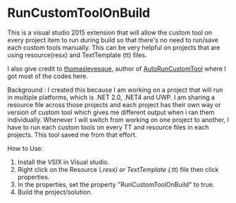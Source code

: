 # RunCustomToolOnBuild
This is a visual studio 2015 extension that will allow the custom tool on every project item to run during build so that there's no need to run/save each custom tools manually. This can be very helpful on projects that are using resource(resx) and TextTemplate (tt) files. 

I also give credit to [thomaslevesque](https://github.com/thomaslevesque), author of [AutoRunCustomTool](https://github.com/thomaslevesque/AutoRunCustomTool) where I got most of the codes here. 

Background : I created this because I am working on a project that will run in multiple platforms, which is .NET 2.0, .NET4 and UWP. I am sharing a resource file across those projects and each project has their own way or version of custom tool which gives me different output when i ran them individually. Whenever I will switch from working on one project to another, I have to run each custom tools on every TT and resource files in each projects. This tool saved me from that effort. 

How to Use: 
1. Install the VSIX in Visual studio. 
2. Right click on the Resource (*.resx) or TextTemplate (*.tt) file then click properties. 
3. In the properties, set the property "RunCustomToolOnBuild" to true.
4. Build the project/solution. 

